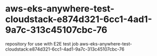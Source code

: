# aws-eks-anywhere-test-cloudstack-e874d321-6cc1-4ad1-9a7c-313c45107cbc-76
repository for use with E2E test job aws-eks-anywhere-test-cloudstack:e874d321-6cc1-4ad1-9a7c-313c45107cbc-76
